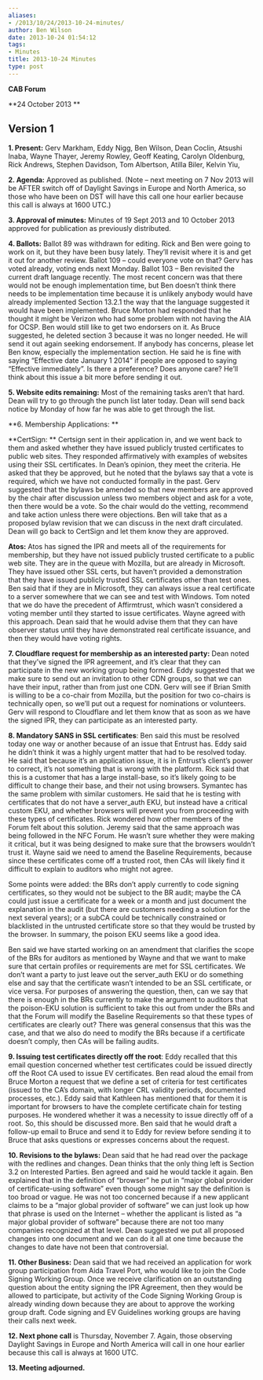 ```yaml
---
aliases:
- /2013/10/24/2013-10-24-minutes/
author: Ben Wilson
date: 2013-10-24 01:54:12
tags:
- Minutes
title: 2013-10-24 Minutes
type: post
---
```


**CAB Forum**

\*\*24 October 2013 \*\*

## Version 1

**1. Present:** Gerv Markham, Eddy Nigg, Ben Wilson, Dean Coclin, Atsushi Inaba, Wayne Thayer, Jeremy Rowley, Geoff Keating, Carolyn Oldenburg, Rick Andrews, Stephen Davidson, Tom Albertson, Atilla Biler, Kelvin Yiu,

**2. Agenda:** Approved as published. (Note – next meeting on 7 Nov 2013 will be AFTER switch off of Daylight Savings in Europe and North America, so those who have been on DST will have this call one hour earlier because this call is always at 1600 UTC.)

**3. Approval of minutes:** Minutes of 19 Sept 2013 and 10 October 2013 approved for publication as previously distributed.

**4. Ballots:** Ballot 89 was withdrawn for editing. Rick and Ben were going to work on it, but they have been busy lately. They’ll revisit where it is and get it out for another review. Ballot 109 – could everyone vote on that? Gerv has voted already, voting ends next Monday. Ballot 103 – Ben revisited the current draft language recently. The most recent concern was that there would not be enough implementation time, but Ben doesn’t think there needs to be implementation time because it is unlikely anybody would have already implemented Section 13.2.1 the way that the language suggested it would have been implemented. Bruce Morton had responded that he thought it might be Verizon who had some problem with not having the AIA for OCSP. Ben would still like to get two endorsers on it. As Bruce suggested, he deleted section 3 because it was no longer needed. He will send it out again seeking endorsement. If anybody has concerns, please let Ben know, especially the implementation section. He said he is fine with saying “Effective date January 1 2014” if people are opposed to saying “Effective immediately”. Is there a preference? Does anyone care? He’ll think about this issue a bit more before sending it out.

**5. Website edits remaining:** Most of the remaining tasks aren’t that hard. Dean will try to go through the punch list later today. Dean will send back notice by Monday of how far he was able to get through the list.

\*\*6. Membership Applications: \*\*

\*\*CertSign: \*\* Certsign sent in their application in, and we went back to them and asked whether they have issued publicly trusted certificates to public web sites. They responded affirmatively with examples of websites using their SSL certificates. In Dean’s opinion, they meet the criteria. He asked that they be approved, but he noted that the bylaws say that a vote is required, which we have not conducted formally in the past. Gerv suggested that the bylaws be amended so that new members are approved by the chair after discussion unless two members object and ask for a vote, then there would be a vote. So the chair would do the vetting, recommend and take action unless there were objections. Ben will take that as a proposed bylaw revision that we can discuss in the next draft circulated. Dean will go back to CertSign and let them know they are approved.

**Atos:** Atos has signed the IPR and meets all of the requirements for membership, but they have not issued publicly trusted certificate to a public web site. They are in the queue with Mozilla, but are already in Microsoft. They have issued other SSL certs, but haven’t provided a demonstration that they have issued publicly trusted SSL certificates other than test ones. Ben said that if they are in Microsoft, they can always issue a real certificate to a server somewhere that we can see and test with Windows. Tom noted that we do have the precedent of Affirmtrust, which wasn’t considered a voting member until they started to issue certificates. Wayne agreed with this approach. Dean said that he would advise them that they can have observer status until they have demonstrated real certificate issuance, and then they would have voting rights.

**7. Cloudflare request for membership as an interested party:** Dean noted that they’ve signed the IPR agreement, and it’s clear that they can participate in the new working group being formed. Eddy suggested that we make sure to send out an invitation to other CDN groups, so that we can have their input, rather than from just one CDN. Gerv will see if Brian Smith is willing to be a co-chair from Mozilla, but the position for two co-chairs is technically open, so we’ll put out a request for nominations or volunteers. Gerv will respond to Cloudflare and let them know that as soon as we have the signed IPR, they can participate as an interested party.

**8. Mandatory SANS in SSL certificates**: Ben said this must be resolved today one way or another because of an issue that Entrust has. Eddy said he didn’t think it was a highly urgent matter that had to be resolved today. He said that because it’s an application issue, it is in Entrust’s client’s power to correct, it’s not something that is wrong with the platform. Rick said that this is a customer that has a large install-base, so it’s likely going to be difficult to change their base, and their not using browsers. Symantec has the same problem with similar customers. He said that he is testing with certificates that do not have a server_auth EKU, but instead have a critical custom EKU, and whether browsers will prevent you from proceeding with these types of certificates. Rick wondered how other members of the Forum felt about this solution. Jeremy said that the same approach was being followed in the NFC Forum. He wasn’t sure whether they were making it critical, but it was being designed to make sure that the browsers wouldn’t trust it. Wayne said we need to amend the Baseline Requirements, because since these certificates come off a trusted root, then CAs will likely find it difficult to explain to auditors who might not agree.

Some points were added: the BRs don’t apply currently to code signing certificates, so they would not be subject to the BR audit; maybe the CA could just issue a certificate for a week or a month and just document the explanation in the audit (but there are customers needing a solution for the next several years); or a subCA could be technically constrained or blacklisted in the untrusted certificate store so that they would be trusted by the browser. In summary, the poison EKU seems like a good idea.

Ben said we have started working on an amendment that clarifies the scope of the BRs for auditors as mentioned by Wayne and that we want to make sure that certain profiles or requirements are met for SSL certificates. We don’t want a party to just leave out the server_auth EKU or do something else and say that the certificate wasn’t intended to be an SSL certificate, or vice versa. For purposes of answering the question, then, can we say that there is enough in the BRs currently to make the argument to auditors that the poison-EKU solution is sufficient to take this out from under the BRs and that the Forum will modify the Baseline Requirements so that these types of certificates are clearly out? There was general consensus that this was the case, and that we also do need to modify the BRs because if a certificate doesn’t comply, then CAs will be failing audits.

**9. Issuing test certificates directly off the root**: Eddy recalled that this email question concerned whether test certificates could be issued directly off the Root CA used to issue EV certificates. Ben read aloud the email from Bruce Morton a request that we define a set of criteria for test certificates (issued to the CA’s domain, with longer CRL validity periods, documented processes, etc.). Eddy said that Kathleen has mentioned that for them it is important for browsers to have the complete certificate chain for testing purposes. He wondered whether it was a necessity to issue directly off of a root. So, this should be discussed more. Ben said that he would draft a follow-up email to Bruce and send it to Eddy for review before sending it to Bruce that asks questions or expresses concerns about the request.

**10. Revisions to the bylaws:** Dean said that he had read over the package with the redlines and changes. Dean thinks that the only thing left is Section 3.2 on Interested Parties. Ben agreed and said he would tackle it again. Ben explained that in the definition of “browser” he put in “major global provider of certificate-using software” even though some might say the definition is too broad or vague. He was not too concerned because if a new applicant claims to be a “major global provider of software” we can just look up how that phrase is used on the Internet – whether the applicant is listed as “a major global provider of software” because there are not too many companies recognized at that level. Dean suggested we put all proposed changes into one document and we can do it all at one time because the changes to date have not been that controversial.

**11. Other Business:** Dean said that we had received an application for work group participation from Aida Travel Port, who would like to join the Code Signing Working Group. Once we receive clarification on an outstanding question about the entity signing the IPR Agreement, then they would be allowed to participate, but activity of the Code Signing Working Group is already winding down because they are about to approve the working group draft. Code signing and EV Guidelines working groups are having their calls next week.

**12. Next phone call** is Thursday, November 7. Again, those observing Daylight Savings in Europe and North America will call in one hour earlier because this call is always at 1600 UTC.

**13. Meeting adjourned.**